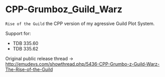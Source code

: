 # CPP-Grumboz_Guild_Warz
`Rise of the Guild` the CPP version of my agressive Guild Plot System.

Support for:

* TDB 335.60
* TDB 335.62 
 
 
 
Original public release thread -> http://emudevs.com/showthread.php/5436-CPP-Grumbo-z-Guild-Warz-The-Rise-of-the-Guild
